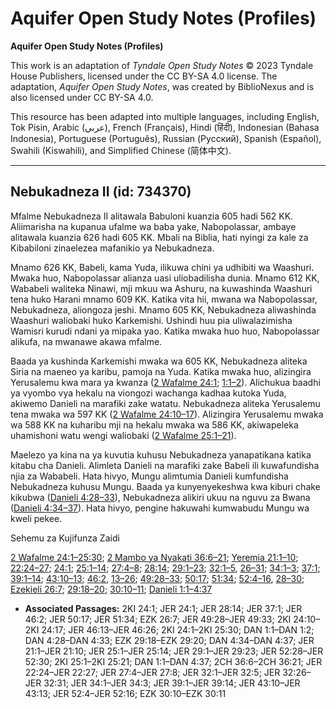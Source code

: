 # Aquifer Open Study Notes (Profiles)

**Aquifer Open Study Notes (Profiles)**

This work is an adaptation of *Tyndale Open Study Notes* © 2023 Tyndale House Publishers, licensed under the CC BY\-SA 4\.0 license. The adaptation, *Aquifer Open Study Notes*, was created by BiblioNexus and is also licensed under CC BY\-SA 4\.0\.

This resource has been adapted into multiple languages, including English, Tok Pisin, Arabic (عربي), French (Français), Hindi (हिंदी), Indonesian (Bahasa Indonesia), Portuguese (Português), Russian (Русский), Spanish (Español), Swahili (Kiswahili), and Simplified Chinese (简体中文).



--------------------------------

## Nebukadneza II (id: 734370)

Mfalme Nebukadneza II alitawala Babuloni kuanzia 605 hadi 562 KK. Aliimarisha na kupanua ufalme wa baba yake, Nabopolassar, ambaye alitawala kuanzia 626 hadi 605 KK. Mbali na Biblia, hati nyingi za kale za Kibabiloni zinaelezea mafanikio ya Nebukadneza.

Mnamo 626 KK, Babeli, kama Yuda, ilikuwa chini ya udhibiti wa Waashuri. Mwaka huo, Nabopolassar alianza uasi uliobadilisha dunia. Mnamo 612 KK, Wababeli waliteka Ninawi, mji mkuu wa Ashuru, na kuwashinda Waashuri tena huko Harani mnamo 609 KK. Katika vita hii, mwana wa Nabopolassar, Nebukadneza, aliongoza jeshi. Mnamo 605 KK, Nebukadneza aliwashinda Waashuri waliobaki huko Karkemishi. Ushindi huu pia uliwalazimisha Wamisri kurudi ndani ya mipaka yao. Katika mwaka huo huo, Nabopolassar alikufa, na mwanawe akawa mfalme.

Baada ya kushinda Karkemishi mwaka wa 605 KK, Nebukadneza aliteka Siria na maeneo ya karibu, pamoja na Yuda. Katika mwaka huo, alizingira Yerusalemu kwa mara ya kwanza ([2 Wafalme 24:1](https://ref.ly/2Kgs24:1); [1:1–2](https://ref.ly/Dan1:1-Dan1:2)). Alichukua baadhi ya vyombo vya hekalu na viongozi wachanga kadhaa kutoka Yuda, akiwemo Danieli na marafiki zake watatu. Nebukadneza aliteka Yerusalemu tena mwaka wa 597 KK ([2 Wafalme 24:10–17](https://ref.ly/2Kgs24:10-2Kgs24:17)). Alizingira Yerusalemu mwaka wa 588 KK na kuharibu mji na hekalu mwaka wa 586 KK, akiwapeleka uhamishoni watu wengi waliobaki ([2 Wafalme 25:1–21](https://ref.ly/2Kgs25:1-2Kgs25:21)).

Maelezo ya kina na ya kuvutia kuhusu Nebukadneza yanapatikana katika kitabu cha Danieli. Alimleta Danieli na marafiki zake Babeli ili kuwafundisha njia za Wababeli. Hata hivyo, Mungu alimtumia Danieli kumfundisha Nebukadneza kuhusu Mungu. Baada ya kunyenyekeshwa kwa kiburi chake kikubwa ([Danieli 4:28–33](https://ref.ly/Dan4:28-Dan4:33)), Nebukadneza alikiri ukuu na nguvu za Bwana ([Danieli 4:34–37](https://ref.ly/Dan4:34-Dan4:37)). Hata hivyo, pengine hakuwahi kumwabudu Mungu wa kweli pekee.

Sehemu za Kujifunza Zaidi

[2 Wafalme 24:1–25:30](https://ref.ly/2Kgs24:1-2Kgs25:30); [2 Mambo ya Nyakati 36:6–21](https://ref.ly/2Chr36:6-2Chr36:21); [Yeremia 21:1–10](https://ref.ly/Jer21:1-Jer21:10); [22:24–27](https://ref.ly/Jer22:24-Jer22:27); [24:1](https://ref.ly/Jer24:1); [25:1–14](https://ref.ly/Jer25:1-Jer25:14); [27:4–8](https://ref.ly/Jer27:4-Jer27:8); [28:14](https://ref.ly/Jer28:14); [29:1–23](https://ref.ly/Jer29:1-Jer29:23); [32:1–5](https://ref.ly/Jer32:1-Jer32:5), [26–31](https://ref.ly/Jer32:26-Jer32:31); [34:1–3](https://ref.ly/Jer34:1-Jer34:3); [37:1](https://ref.ly/Jer37:1); [39:1–14](https://ref.ly/Jer39:1-Jer39:14); [43:10–13](https://ref.ly/Jer43:10-Jer43:13); [46:2](https://ref.ly/Jer46:2), [13–26](https://ref.ly/Jer46:13-Jer46:26); [49:28–33](https://ref.ly/Jer49:28-Jer49:33); [50:17](https://ref.ly/Jer50:17); [51:34](https://ref.ly/Jer51:34); [52:4–16](https://ref.ly/Jer52:4-Jer52:16), [28–30](https://ref.ly/Jer52:28-Jer52:30); [Ezekieli 26:7](https://ref.ly/Ezek26:7); [29:18–20](https://ref.ly/Ezek29:18-Ezek29:20); [30:10–11](https://ref.ly/Ezek30:10-Ezek30:11); [Danieli 1:1–4:37](https://ref.ly/Dan1:1-Dan4:37)

* **Associated Passages:** 2KI 24:1; JER 24:1; JER 28:14; JER 37:1; JER 46:2; JER 50:17; JER 51:34; EZK 26:7; JER 49:28–JER 49:33; 2KI 24:10–2KI 24:17; JER 46:13–JER 46:26; 2KI 24:1–2KI 25:30; DAN 1:1–DAN 1:2; DAN 4:28–DAN 4:33; EZK 29:18–EZK 29:20; DAN 4:34–DAN 4:37; JER 21:1–JER 21:10; JER 25:1–JER 25:14; JER 29:1–JER 29:23; JER 52:28–JER 52:30; 2KI 25:1–2KI 25:21; DAN 1:1–DAN 4:37; 2CH 36:6–2CH 36:21; JER 22:24–JER 22:27; JER 27:4–JER 27:8; JER 32:1–JER 32:5; JER 32:26–JER 32:31; JER 34:1–JER 34:3; JER 39:1–JER 39:14; JER 43:10–JER 43:13; JER 52:4–JER 52:16; EZK 30:10–EZK 30:11

